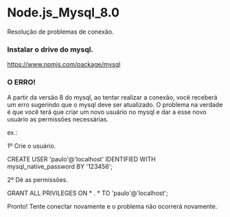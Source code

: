 # Node.js_Mysql_8.0
Resolução de problemas de conexão.

### Instalar o drive do mysql.
https://www.npmjs.com/package/mysql

### O ERRO!
A partir da versão 8 do mysql, ao tentar realizar a conexão, você receberá um erro sugerindo que o mysql deve ser atualizado. O problema na verdade é que você terá que criar um novo usuário no mysql e dar a esse novo usuário as permissões necessárias.

ex.:

1º Crie o usuário.

CREATE USER 'paulo'@'localhost' IDENTIFIED WITH mysql_native_password BY '123456';

2º Dê as permissões.

GRANT ALL PRIVILEGES ON * . * TO 'paulo'@'localhost';


Pronto! Tente conectar novamente e o problema não ocorrerá novamente.
